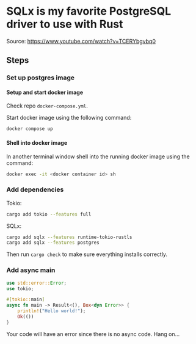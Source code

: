 # SQLx is my favorite PostgreSQL driver to use with Rust
Source: https://www.youtube.com/watch?v=TCERYbgvbq0

## Steps

### Set up postgres image

#### Setup and start docker image

Check repo `docker-compose.yml`.

Start docker image using the following command:

```sh
docker compose up
```

#### Shell into docker image

In another terminal window shell into the running docker image using the command:

```sh
docker exec -it <docker container id> sh
```

### Add dependencies

Tokio:
```sh
cargo add tokio --features full
```

SQLx:
```sh
cargo add sqlx --features runtime-tokio-rustls
cargo add sqlx --features postgres 
```

Then run `cargo check` to make sure everything installs correctly.

### Add async main

```Rust
use std::error::Error;
use tokio;

#[tokio::main]
async fn main -> Result<(), Box<dyn Error>> {
    println!("Hello world!");
    Ok(())
}
```

Your code will have an error since there is no async code. Hang on...


